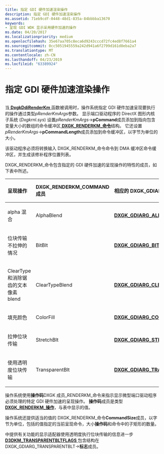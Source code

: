 ```yaml
---
title: 指定 GDI 硬件加速渲染操作
description: 指定 GDI 硬件加速渲染操作
ms.assetid: 71eb9cdf-0448-48d1-835a-84bbbba13670
keywords:
- 呈现 GDI WDK 显示采用硬件加速的操作
ms.date: 04/20/2017
ms.localizationpriority: medium
ms.openlocfilehash: 35e67aa705c8eca6d9243cccd72fc4ed8f7661a4
ms.sourcegitcommit: 0cc5051945559a242d941a6f2799d161d8eba2a7
ms.translationtype: MT
ms.contentlocale: zh-CN
ms.lasthandoff: 04/23/2019
ms.locfileid: "63389924"
---
```

# <a name="specifying-gdi-hardware-accelerated-rendering-operations"></a>指定 GDI 硬件加速渲染操作


## <span id="ddk_introduction_to_command_and_dma_buffers_gg"></span><span id="DDK_INTRODUCTION_TO_COMMAND_AND_DMA_BUFFERS_GG"></span>


当[ **DxgkDdiRenderKm** ](https://msdn.microsoft.com/library/windows/hardware/ff559800)函数被调用时，操作系统指定 GDI 硬件加速呈现要执行的操作通过类型*pRenderKmArgs*参数。 显示端口驱动程序的 DirectX 图形内核子系统 (*Dxgkrnl.sys*) 设置*pRenderKmArgs*-&gt;**pCommand**成员添加到指向包含变量大小的数组的命令缓冲区[ **DXGK\_RENDERKM\_命令**](https://msdn.microsoft.com/library/windows/hardware/ff562026)结构。 它还设置*pRenderKmArgs*-&gt;**pCommandLength**成员添加到命令缓冲区，以字节为单位的大小。

该驱动程序必须将转换输入 DXGK\_RENDERKM\_命令命令到 DMA 缓冲区命令缓冲区，并生成该修补程序位置列表。

DXGK\_RENDERKM\_命令包含指定的 GDI 硬件加速的呈现操作的特性的成员，如下表中所述。

<table>
<colgroup>
<col width="25%" />
<col width="25%" />
<col width="25%" />
<col width="25%" />
</colgroup>
<thead>
<tr class="header">
<th align="left">呈现操作</th>
<th align="left">DXGK_RENDERKM_COMMAND 成员</th>
<th align="left">相应的 DXGK_GDIARG_XXX 结构</th>
<th align="left">相应 DXGK_RENDERKM_OPERATION 值</th>
</tr>
</thead>
<tbody>
<tr class="odd">
<td align="left"><p>alpha 混合</p></td>
<td align="left"><p>AlphaBlend</p></td>
<td align="left"><p><a href="https://msdn.microsoft.com/library/windows/hardware/ff561074" data-raw-source="[&lt;strong&gt;DXGK_GDIARG_ALPHABLEND&lt;/strong&gt;](https://msdn.microsoft.com/library/windows/hardware/ff561074)"><strong>DXGK_GDIARG_ALPHABLEND</strong></a></p></td>
<td align="left"><p>DXGK_GDIOP_ALPHABLEND = 3</p></td>
</tr>
<tr class="even">
<td align="left"><p>位块传输不拉伸的情况</p></td>
<td align="left"><p>BitBlt</p></td>
<td align="left"><p><a href="https://msdn.microsoft.com/library/windows/hardware/ff561079" data-raw-source="[&lt;strong&gt;DXGK_GDIARG_BITBLT&lt;/strong&gt;](https://msdn.microsoft.com/library/windows/hardware/ff561079)"><strong>DXGK_GDIARG_BITBLT</strong></a></p></td>
<td align="left"><p>DXGK_GDIOP_BITBLT = 1</p></td>
</tr>
<tr class="odd">
<td align="left"><p>ClearType 和消除锯齿的文本像素 blend</p></td>
<td align="left"><p>ClearTypeBlend</p></td>
<td align="left"><p><a href="https://msdn.microsoft.com/library/windows/hardware/ff561082" data-raw-source="[&lt;strong&gt;DXGK_GDIARG_CLEARTYPEBLEND&lt;/strong&gt;](https://msdn.microsoft.com/library/windows/hardware/ff561082)"><strong>DXGK_GDIARG_CLEARTYPEBLEND</strong></a></p></td>
<td align="left"><p>DXGK_GDIOP_CLEARTYPEBLEND = 7</p></td>
</tr>
<tr class="even">
<td align="left"><p>填充颜色</p></td>
<td align="left"><p>ColorFill</p></td>
<td align="left"><p><a href="https://msdn.microsoft.com/library/windows/hardware/ff561083" data-raw-source="[&lt;strong&gt;DXGK_GDIARG_COLORFILL&lt;/strong&gt;](https://msdn.microsoft.com/library/windows/hardware/ff561083)"><strong>DXGK_GDIARG_COLORFILL</strong></a></p></td>
<td align="left"><p>DXGK_GDIOP_COLORFILL = 2</p></td>
</tr>
<tr class="odd">
<td align="left"><p>拉伸位块传输</p></td>
<td align="left"><p>StretchBlt</p></td>
<td align="left"><p><a href="https://msdn.microsoft.com/library/windows/hardware/ff561089" data-raw-source="[&lt;strong&gt;DXGK_GDIARG_STRETCHBLT&lt;/strong&gt;](https://msdn.microsoft.com/library/windows/hardware/ff561089)"><strong>DXGK_GDIARG_STRETCHBLT</strong></a></p></td>
<td align="left"><p>DXGK_GDIOP_STRETCHBLT = 4</p></td>
</tr>
<tr class="even">
<td align="left"><p>使用透明度位块传输</p></td>
<td align="left"><p>TransparentBlt</p></td>
<td align="left"><p><a href="https://msdn.microsoft.com/library/windows/hardware/ff561091" data-raw-source="[&lt;strong&gt;DXGK_GDIARG_TRANSPARENTBLT&lt;/strong&gt;](https://msdn.microsoft.com/library/windows/hardware/ff561091)"><strong>DXGK_GDIARG_TRANSPARENTBLT</strong></a></p></td>
<td align="left"><p>DXGK_GDIOP_TRANSPARENTBLT = 6</p></td>
</tr>
</tbody>
</table>

 

操作系统使用**操作码**DXGK 成员\_RENDERKM\_命令来指示显示微型端口驱动程序必须处理的特定 GDI 硬件加速的呈现操作。 **操作码**成员是类型[ **DXGK\_RENDERKM\_操作**](https://msdn.microsoft.com/library/windows/hardware/ff562029)，与表中显示的值。

操作系统还提供适当的值的 DXGK\_RENDERKM\_命令**CommandSize**成员，以字节为单位，包括的值指定的当前呈现命令，大小**操作码**和命令中的子矩形的数量。

中提供有关功能的显示适配器使用透明度执行位块传输的信息进一步[ **D3DKM\_TRANSPARENTBLTFLAGS** ](https://msdn.microsoft.com/library/windows/hardware/ff548468)包含结构在 DXGK\_GDIARG\_TRANSPARENTBLT-&gt;**标志**成员。

 

 





